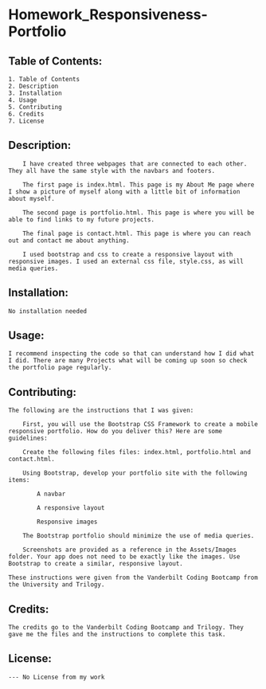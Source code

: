 # Homework_Responsiveness-Portfolio

##  Table of Contents:
    1. Table of Contents
    2. Description
    3. Installation
    4. Usage
    5. Contributing
    6. Credits
    7. License

## Description:
        I have created three webpages that are connected to each other. They all have the same style with the navbars and footers.
        
        The first page is index.html. This page is my About Me page where I show a picture of myself along with a little bit of information about myself.

        The second page is portfolio.html. This page is where you will be able to find links to my future projects.

        The final page is contact.html. This page is where you can reach out and contact me about anything.

        I used bootstrap and css to create a responsive layout with responsive images. I used an external css file, style.css, as will  media queries.

## Installation:
    No installation needed

## Usage:
    I recommend inspecting the code so that can understand how I did what I did. There are many Projects what will be coming up soon so check the portfolio page regularly.

## Contributing:
    The following are the instructions that I was given:
    
        First, you will use the Bootstrap CSS Framework to create a mobile responsive portfolio. How do you deliver this? Here are some guidelines:

        Create the following files files: index.html, portfolio.html and contact.html.

        Using Bootstrap, develop your portfolio site with the following items:

            A navbar

            A responsive layout

            Responsive images

        The Bootstrap portfolio should minimize the use of media queries.

        Screenshots are provided as a reference in the Assets/Images folder. Your app does not need to be exactly like the images. Use Bootstrap to create a similar, responsive layout.

    These instructions were given from the Vanderbilt Coding Bootcamp from the University and Trilogy.

## Credits:
    The credits go to the Vanderbilt Coding Bootcamp and Trilogy. They gave me the files and the instructions to complete this task.

## License:
    --- No License from my work 